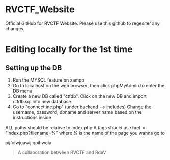 # RVCTF_Website
Official GitHub for RVCTF Website. Please use this github to regesiter any changes. 

# Editing locally for the 1st time

## Setting up the DB
1. Run the MYSQL feature on xampp
2. Go to localhost on the web browser, then click phpMyAdmin to enter the DB menu
3. Create a new DB called "ctfdb". Click on the new DB and import ctfdb.sql into new database
4. Go to "connect.inc.php" (under backend --> includes) Change the username, password, dbname and server name based on the instructions inside



ALL paths should be relative to index.php
A tags should use href = "index.php?filename=%" where % is the name of the page you wanna go to

oijfoiwjoawij qoihwoia

> A collaboration between RVCTF and RdeV
